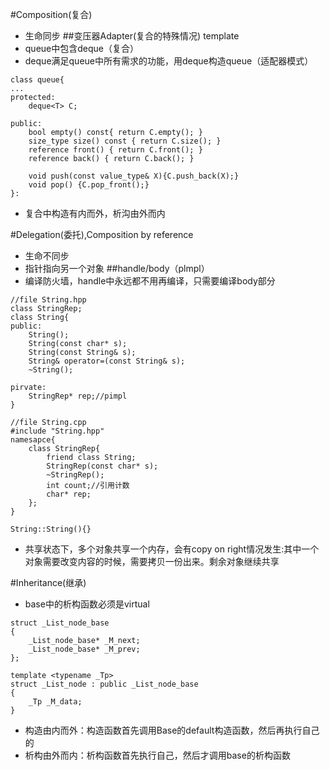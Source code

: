 #Composition(复合)
- 生命同步
##变压器Adapter(复合的特殊情况)
template<class T>
- queue中包含deque（复合）
- deque满足queue中所有需求的功能，用deque构造queue（适配器模式）

```
class queue{
...
protected:
    deque<T> C;

public:
    bool empty() const{ return C.empty(); }
    size_type size() const { return C.size(); }
    reference front() { return C.front(); }
    reference back() { return C.back(); }

    void push(const value_type& X){C.push_back(X);}
    void pop() {C.pop_front();}
}:
```

- 复合中构造有内而外，析沟由外而内


#Delegation(委托),Composition by reference
- 生命不同步
- 指针指向另一个对象
##handle/body（plmpl）
- 编译防火墙，handle中永远都不用再编译，只需要编译body部分

``` 
//file String.hpp
class StringRep;
class String{
public:
    String();
    String(const char* s);
    String(const String& s);
    String& operator=(const String& s);
    ~String();

pirvate:
    StringRep* rep;//pimpl
}

//file String.cpp
#include "String.hpp"
namesapce{
    class StringRep{
        friend class String;
        StringRep(const char* s);
        ~StringRep();
        int count;//引用计数
        char* rep;
    };
}

String::String(){}
```
- 共享状态下，多个对象共享一个内存，会有copy on right情况发生:其中一个对象需要改变内容的时候，需要拷贝一份出来。剩余对象继续共享

#Inheritance(继承)

- base中的析构函数必须是virtual
```
struct _List_node_base
{
    _List_node_base* _M_next;
    _List_node_base* _M_prev;
};

template <typename _Tp>
struct _List_node : public _List_node_base
{
    _Tp _M_data;
}
```

- 构造由内而外：构造函数首先调用Base的default构造函数，然后再执行自己的
- 析构由外而内：析构函数首先执行自己，然后才调用base的析构函数
